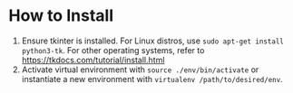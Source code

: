 # How to Install
1. Ensure tkinter is installed. For Linux distros, use `sudo apt-get install python3-tk`. For other operating systems, refer to https://tkdocs.com/tutorial/install.html
1. Activate virtual environment with `source ./env/bin/activate` or instantiate a new environment with `virtualenv /path/to/desired/env`.